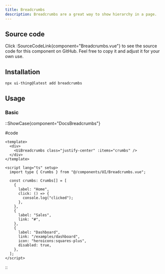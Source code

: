 ```yaml
---
title: Breadcrumbs
description: Breadcrumbs are a great way to show hierarchy in a page.
---
```


## Source code

Click :SourceCodeLink{component="Breadcrumbs.vue"} to see the source code for this component on GitHub. Feel free to copy it and adjust it for your own use.

## Installation

```bash
npx ui-thing@latest add breadcrumbs
```

## Usage

### Basic

::ShowCase{component="DocsBreadcrumbs"}

#code

```vue [DocsBreadcrumbs.vue]
<template>
  <div>
    <UiBreadcrumbs class="justify-center" :items="crumbs" />
  </div>
</template>

<script lang="ts" setup>
  import type { Crumbs } from "@/components/UI/Breadcrumbs.vue";

  const crumbs: Crumbs[] = [
    {
      label: "Home",
      click: () => {
        console.log("clicked");
      },
    },
    {
      label: "Sales",
      link: "#",
    },
    {
      label: "Dashboard",
      link: "/examples/dashboard",
      icon: "heroicons:squares-plus",
      disabled: true,
    },
  ];
</script>
```

::
